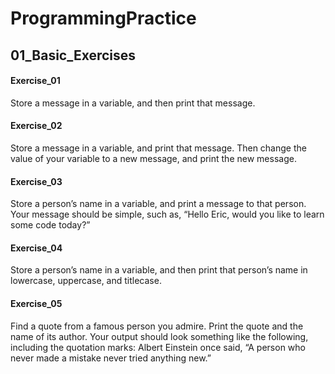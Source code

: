 # ProgrammingPractice

## 01_Basic_Exercises
#### Exercise_01
Store a message in a variable, and then print that message.
#### Exercise_02
Store a message in a variable, and print that message.
Then change the value of your variable to a new message, and print the new message.
#### Exercise_03
Store a person’s name in a variable, and print a message to that person. Your message should be simple, such as, “Hello Eric, 
would you like to learn some code today?”
#### Exercise_04
Store a person’s name in a variable, and then print that person’s name in lowercase, uppercase, and titlecase.
#### Exercise_05
Find a quote from a famous person you admire. Print the quote and the name of its author. 
Your output should look something like the following, including the quotation marks:
Albert Einstein once said, “A person who never made a mistake never tried anything new.”